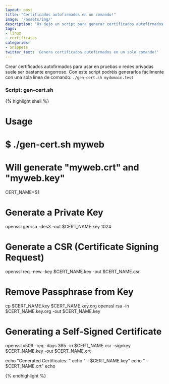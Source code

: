 ```yaml
---
layout: post
title: "Certificados autofirmados en un comando!"
image: '/assets/img/'
description: 'Os dejo un script para generar certificados autofirmados en un solo comando '
tags:
- linux 
- certificates
categories:
- Snippets
twitter_text: 'Genera certificados autofirmados en un solo comando!'
---
```


Crear certificados autofirmados para usar en pruebas o redes privadas suele ser bastante engorroso. Con este script podréis generarlos fácilmente con una sola línea de comando: `./gen-cert.sh mydomain.test`

### Script: gen-cert.sh
{% highlight shell %}

# Usage
#
# $ ./gen-cert.sh myweb 
# Will generate "myweb.crt" and "myweb.key"

CERT_NAME=$1

# Generate a Private Key

openssl genrsa -des3 -out $CERT_NAME.key 1024

# Generate a CSR (Certificate Signing Request)

openssl req -new -key $CERT_NAME.key -out $CERT_NAME.csr


# Remove Passphrase from Key

cp $CERT_NAME.key $CERT_NAME.key.org
openssl rsa -in $CERT_NAME.key.org -out $CERT_NAME.key

# Generating a Self-Signed Certificate

openssl x509 -req -days 365 -in $CERT_NAME.csr -signkey $CERT_NAME.key -out $CERT_NAME.crt

echo "Generated Certificates: "
echo "   - $CERT_NAME.key"
echo "   - $CERT_NAME.crt"
echo

{% endhighlight %}